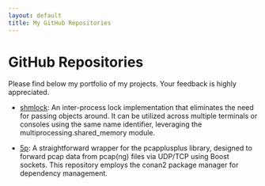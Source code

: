 ```yaml
---
layout: default
title: My GitHub Repositories
---
```


<meta name="google-site-verification" content="28q6TptZTCtkfN-eohtPd1h-hETr9e9ZHgZwOkTmlio" />

# GitHub Repositories

Please find below my portfolio of my projects. Your feedback is highly appreciated.

- [shmlock](https://github.com/fwkrumm/shmlock): An inter-process lock implementation that eliminates the need for passing objects around. It can be utilized across multiple terminals or consoles using the same name identifier, leveraging the multiprocessing.shared_memory module.

- [5p](https://github.com/fwkrumm/5p): A straightforward wrapper for the pcapplusplus library, designed to forward pcap data from pcap(ng) files via UDP/TCP using Boost sockets. This repository employs the conan2 package manager for dependency management.
